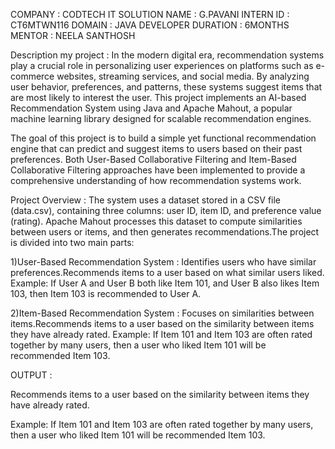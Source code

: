 COMPANY : CODTECH IT SOLUTION
NAME : G.PAVANI
INTERN ID : CT6MTWN116
DOMAIN : JAVA DEVELOPER 
DURATION : 6MONTHS 
MENTOR : NEELA SANTHOSH

Description my project : In the modern digital era, recommendation systems play a crucial role in personalizing user experiences on platforms such as e-commerce websites, streaming services, and social media. By analyzing user behavior, preferences, and patterns, these systems suggest items that are most likely to interest the user. 
This project implements an AI-based Recommendation System using Java and Apache Mahout, a popular machine learning library designed for scalable recommendation engines.

The goal of this project is to build a simple yet functional recommendation engine that can predict and suggest items to users based on their past preferences. 
Both User-Based Collaborative Filtering and Item-Based Collaborative Filtering approaches have been implemented to provide a comprehensive understanding of how recommendation systems work.

Project Overview : 
The system uses a dataset stored in a CSV file (data.csv), containing three columns: user ID, item ID, and preference value (rating). 
Apache Mahout processes this dataset to compute similarities between users or items, and then generates recommendations.The project is divided into two main parts:

1)User-Based Recommendation System :
Identifies users who have similar preferences.Recommends items to a user based on what similar users liked.
Example: If User A and User B both like Item 101, and User B also likes Item 103, then Item 103 is recommended to User A.

2)Item-Based Recommendation System : Focuses on similarities between items.Recommends items to a user based on the similarity between items they have already rated.
Example: If Item 101 and Item 103 are often rated together by many users, then a user who liked Item 101 will be recommended Item 103.

OUTPUT :


Recommends items to a user based on the similarity between items they have already rated.

Example: If Item 101 and Item 103 are often rated together by many users, then a user who liked Item 101 will be recommended Item 103.
